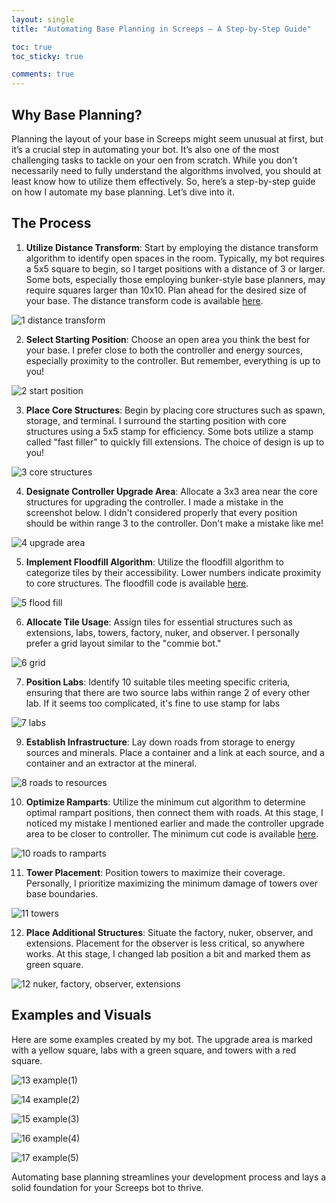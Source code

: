 ```yaml
---
layout: single
title: "Automating Base Planning in Screeps – A Step-by-Step Guide"

toc: true
toc_sticky: true

comments: true
---
```

## Why Base Planning?

Planning the layout of your base in Screeps might seem unusual at first, but it’s a crucial step in automating your bot. It’s also one of the most challenging tasks to tackle on your oen from scratch. While you don't necessarily need to fully understand the algorithms involved, you should at least know how to utilize them effectively. So, here’s a step-by-step guide on how I automate my base planning. Let’s dive into it.

## The Process

1. **Utilize Distance Transform**: Start by employing the distance transform algorithm to identify open spaces in the room. Typically, my bot requires a 5x5 square to begin, so I target positions with a distance of 3 or larger. Some bots, especially those employing bunker-style base planners, may require squares larger than 10x10. Plan ahead for the desired size of your base. The distance transform code is available [here](https://github.com/sy-harabi/harabiBot_2024/blob/main/src/util_algorithm.js#L14).

  ![1  distance transform](https://github.com/user-attachments/assets/fb8c5f03-9e0a-4579-82ff-a21a124a5380)

2. **Select Starting Position**: Choose an open area you think the best for your base. I prefer close to both the controller and energy sources, especially proximity to the controller. But remember, everything is up to you!

  ![2  start position](https://github.com/user-attachments/assets/88ee32ea-99ea-445b-ba3f-bbf76c26d37c)

3. **Place Core Structures**: Begin by placing core structures such as spawn, storage, and terminal. I surround the starting position with core structures using a 5x5 stamp for efficiency. Some bots utilize a stamp called "fast filler" to quickly fill extensions. The choice of design is up to you!

  ![3  core structures](https://github.com/user-attachments/assets/423a1593-08a4-4552-8b50-ee5cc6055e82)

4. **Designate Controller Upgrade Area**: Allocate a 3x3 area near the core structures for upgrading the controller. I made a mistake in the screenshot below. I didn't considered properly that every position should be within range 3 to the controller. Don't make a mistake like me!

  ![4  upgrade area](https://github.com/user-attachments/assets/7b300577-b6a7-4a92-bfe4-28af168811cb)

5. **Implement Floodfill Algorithm**: Utilize the floodfill algorithm to categorize tiles by their accessibility. Lower numbers indicate proximity to core structures. The floodfill code is available [here](https://github.com/sy-harabi/harabiBot_2024/blob/main/src/util_algorithm.js#L100).

  ![5  flood fill](https://github.com/user-attachments/assets/93ff0067-7c19-40c4-9835-65a4d8caf371)

6. **Allocate Tile Usage**: Assign tiles for essential structures such as extensions, labs, towers, factory, nuker, and observer. I personally prefer a grid layout similar to the "commie bot."

  ![6  grid](https://github.com/user-attachments/assets/11142e54-853e-458d-9040-a906dcb6e009)

7. **Position Labs**: Identify 10 suitable tiles meeting specific criteria, ensuring that there are two source labs within range 2 of every other lab. If it seems too complicated, it's fine to use stamp for labs

  ![7  labs](https://github.com/user-attachments/assets/553cfa99-8983-415a-a137-63b9ec336b82)

9. **Establish Infrastructure**: Lay down roads from storage to energy sources and minerals. Place a container and a link at each source, and a container and an extractor at the mineral.

  ![8  roads to resources](https://github.com/user-attachments/assets/eba74c08-c41d-4c7d-8f05-52633f11b3ba)

10. **Optimize Ramparts**: Utilize the minimum cut algorithm to determine optimal rampart positions, then connect them with roads. At this stage, I noticed my mistake I mentioned earlier and made the controller upgrade area to be closer to controller. The minimum cut code is available [here](https://github.com/sy-harabi/harabiBot_2024/blob/main/src/util_algorithm_mincut.js).

  ![10  roads to ramparts](https://github.com/user-attachments/assets/1114dd73-d54a-4f31-9ebc-da26b38f85ee)

11. **Tower Placement**: Position towers to maximize their coverage. Personally, I prioritize maximizing the minimum damage of towers over base boundaries.

  ![11  towers](https://github.com/user-attachments/assets/e40d6a89-3fea-46a1-97bd-6e02599bf72f)

12. **Place Additional Structures**: Situate the factory, nuker, observer, and extensions. Placement for the observer is less critical, so anywhere works. At this stage, I changed lab position a bit and marked them as green square.

  ![12  nuker, factory, observer, extensions](https://github.com/user-attachments/assets/c6e8da9c-9b8f-47f4-9972-131c51ffd832)

## Examples and Visuals
Here are some examples created by my bot. The upgrade area is marked with a yellow square, labs with a green square, and towers with a red square.

  ![13  example(1)](https://github.com/user-attachments/assets/92005d2c-a093-45f3-ba20-cb7f6aad77c9)

  ![14  example(2)](https://github.com/user-attachments/assets/07b63b20-1057-4d9d-9d69-5198737e68cd)

  ![15  example(3)](https://github.com/user-attachments/assets/2cb0b637-7678-46e2-bba4-7d1cc9376b99)

  ![16  example(4)](https://github.com/user-attachments/assets/ef6e5ac0-cf8f-4c64-96b2-71e28c1d7f0f)

  ![17  example(5)](https://github.com/user-attachments/assets/aea38274-390a-4b1f-bbe8-555220f3d320)

Automating base planning streamlines your development process and lays a solid foundation for your Screeps bot to thrive.
